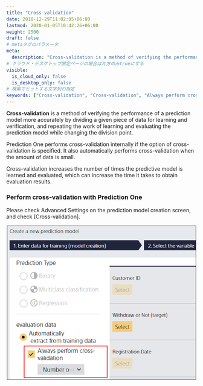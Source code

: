 ```yaml
---
title: "Cross-validation"
date: 2018-12-29T11:02:05+06:00
lastmod: 2020-01-05T10:42:26+06:00
weight: 2500
draft: false
# metaタグのパラメータ
meta:
  description: "Cross-validation is a method of verifying the performance of a prediction model more accurately by dividing a given piece of data for learning and verification, and repeating the work of learning and evaluating the prediction model while changing the division point."
# クラウド・デスクトップ限定ページの場合は片方のみtrueにする
visible:
  is_cloud_only: false
  is_desktop_only: false
# 検索でヒットする文字列の指定
keywords: ["Cross-validation", "Cross-validation", "Always perform cross-validation"]
---
```


**Cross-validation** is a method of verifying the performance of a prediction model more accurately by dividing a given piece of data for learning and verification, and repeating the work of learning and evaluating the prediction model while changing the division point.

Prediction One performs cross-validation internally if the option of cross-validation is specified.
It also automatically performs cross-validation when the amount of data is small.

Cross-validation increases the number of times the predictive model is learned and evaluated, which can increase the time it takes to obtain evaluation results.

### Perform cross-validation with Prediction One

Please check Advanced Settings on the prediction model creation screen, and
check [Cross-validation].

![](../img_en/t_slide28.png)
